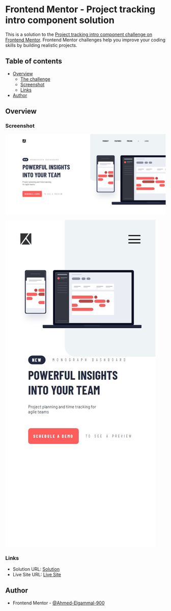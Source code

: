 # Frontend Mentor - Project tracking intro component solution

This is a solution to the [Project tracking intro component challenge on Frontend Mentor](https://www.frontendmentor.io/challenges/project-tracking-intro-component-5d289097500fcb331a67d80e). Frontend Mentor challenges help you improve your coding skills by building realistic projects. 

## Table of contents

- [Overview](#overview)
  - [The challenge](#the-challenge)
  - [Screenshot](#screenshot)
  - [Links](#links)
- [Author](#author)

## Overview


### Screenshot

![Desktop Layout](images/Desktop%20Layout.jpeg)

![Mobile Layout](images/Mobile%20Layout.jpeg)


### Links

- Solution URL: [Solution](https://www.frontendmentor.io/solutions/responsive-project-tracking-intro-html-css-and-javascript-EVYUEIpA_v)
- Live Site URL: [Live Site](https://ahmed-elgammal-900.github.io/Project-Tracking-Intro/)

## Author

- Frontend Mentor - [@Ahmed-Elgammal-900](https://www.frontendmentor.io/profile/Ahmed-Elgammal-900)
